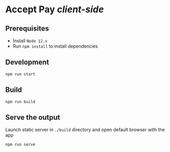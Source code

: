 # Accept Pay _client-side_

## Prerequisites

-   Install `Node 12.x`
-   Run `npm install` to install dependencies

## Development

```
npm run start
```

## Build

```
npm run build
```

## Serve the output

Launch static server in `./build` directory and open default browser with the app

```
npm run serve
```

